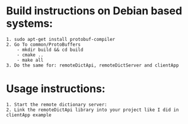 # Build instructions on Debian based systems:
	1. sudo apt-get install protobuf-compiler
	2. Go To common/ProtoBuffers 
		- mkdir build && cd build
		- cmake ..
		- make all
	3. Do the same for: remoteDictApi, remoteDictServer and clientApp

# Usage instructions:
	1. Start the remote dictionary server:
	2. Link the remoteDictApi library into your project like I did in clientApp example